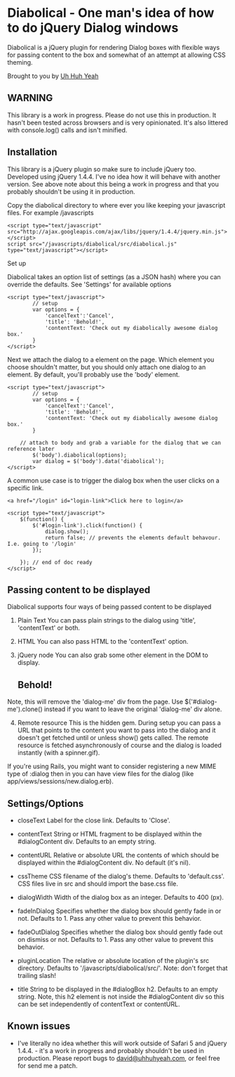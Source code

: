 Diabolical - One man's idea of how to do jQuery Dialog windows
==============================================================

Diabolical is a jQuery plugin for rendering Dialog boxes with flexible ways for passing content to the box and somewhat of an attempt at allowing CSS theming.

Brought to you by [Uh Huh Yeah](http://uhhuhyeah.com/)

WARNING
-------

This library is a work in progress. Please do not use this in production. It hasn't been tested across browsers and is very opinionated. It's also littered with console.log() calls and isn't minified.

Installation
------------

This library is a jQuery plugin so make sure to include jQuery too. Developed using jQuery 1.4.4. I've no idea how it will behave with another version. See above note about this being a work in progress and that you probably shouldn't be using it in production.

Copy the diabolical directory to where ever you like keeping your javascript files. For example /javascripts

	<script type="text/javascript" src="http://ajax.googleapis.com/ajax/libs/jquery/1.4.4/jquery.min.js"></script>
	script src="/javascripts/diabolical/src/diabolical.js" type="text/javascript"></script>
	
Set up

Diabolical takes an option list of settings (as a JSON hash) where you can override the defaults. See 'Settings' for available options

	<script type="text/javascript">
			// setup
			var options = {
				'cancelText':'Cancel',
				'title': 'Behold!',
				'contentText: 'Check out my diabolically awesome dialog box.'
			}
	</script>
	
Next we attach the dialog to a element on the page. Which element you choose shouldn't matter, but you should only attach one dialog to an element. By default, you'll probably use the 'body' element.
	
	<script type="text/javascript">
			// setup
			var options = {
				'cancelText':'Cancel',
				'title': 'Behold!',
				'contentText: 'Check out my diabolically awesome dialog box.'
			}
	
		// attach to body and grab a variable for the dialog that we can reference later
			$('body').diabolical(options);
			var dialog = $('body').data('diabolical');
	</script>
	
A common use case is to trigger the dialog box when the user clicks on a specific link.

	<a href="/login" id="login-link">Click here to login</a>
	
	<script type="text/javascript">
		$(function() {
			$('#login-link').click(function() {
				dialog.show();
				return false; // prevents the elements default behavour. I.e. going to '/login'
			});
			
		}); // end of doc ready
	</script>
	
Passing content to be displayed
-------------------------------

Diabolical supports four ways of being passed content to be displayed

1. Plain Text
You can pass plain strings to the dialog using 'title', 'contentText' or both.

	<script>
		var options = {
			'title': 'Behold!',
			'contentText' : 'Check out my diabolically awesome dialog box.'
		}
	</script>

2. HTML
You can also pass HTML to the 'contentText' option.

	<script>
		var options = {
			'contentText' : '<h3>Check out my diabolically <a href="#">awesome</a> dialog box.</h3>'
		}
	</script>
	
3. jQuery node
You can also grab some other element in the DOM to display. 

	<div id="dialog-me">
		<h2>Behold!</h2>
	</div>
	
	<script>
		var options = {
			'contentText' : $('#dialog-me')
		}
	</script>
	
Note, this will remove the 'dialog-me' div from the page. Use $('#dialog-me').clone() instead if you want to leave the original 'dialog-me' div alone.

4. Remote resource
This is the hidden gem. During setup you can pass a URL that points to the content you want to pass into the dialog and it doesn't get fetched until or unless show() gets called. The remote resource is fetched asynchronously of course and the dialog is loaded instantly (with a spinner.gif).

	<script>
		var options = {
			'contentURL' : '/login'
		}
	</script>

If you're using Rails, you might want to consider registering a new MIME type of :dialog then in you can have view files for the dialog (like app/views/sessions/new.dialog.erb).

Settings/Options
----------------

*	closeText
	Label for the close link. Defaults to 'Close'.

*	contentText
	String or HTML fragment to be displayed within the #dialogContent div. Defaults to an empty string.
	
* contentURL
	Relative or absolute URL the contents of which should be displayed within the #dialogContent div. No default (it's nil).
	
* cssTheme
	CSS filename of the dialog's theme. Defaults to 'default.css'. CSS files live in src and should import the base.css file.
	
* dialogWidth
	Width of the dialog box as an integer. Defaults to 400 (px).
	
* fadeInDialog
	Specifies whether the dialog box should gently fade in or not. Defaults to 1. Pass any other value to prevent this behavior.
	
* fadeOutDialog
	Specifies whether the dialog box should gently fade out on dismiss or not. Defaults to 1. Pass any other value to prevent this behavior.
	
* pluginLocation
	The relative or absolute location of the plugin's src directory. Defaults to '/javascripts/diabolical/src/'. Note: don't forget that trailing slash!
	
* title
	String to be displayed in the #dialogBox h2. Defaults to an empty string. Note, this h2 element is not inside the #dialogContent div so this can be set independently of contentText or contentURL.


Known issues
------------

* I've literally no idea whether this will work outside of Safari 5 and jQuery 1.4.4. - it's a work in progress and probably shouldn't be used in production. Please report bugs to [david@uhhuhyeah.com](mailto:david@uhhuhyeah.com?subject=Diabolical), or feel free for send me a patch.

	
